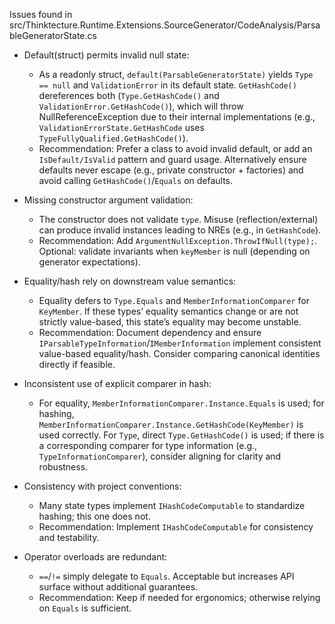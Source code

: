 Issues found in src/Thinktecture.Runtime.Extensions.SourceGenerator/CodeAnalysis/ParsableGeneratorState.cs

- Default(struct) permits invalid null state:
  - As a readonly struct, `default(ParsableGeneratorState)` yields `Type == null` and `ValidationError` in its default state. `GetHashCode()` dereferences both (`Type.GetHashCode()` and `ValidationError.GetHashCode()`), which will throw NullReferenceException due to their internal implementations (e.g., `ValidationErrorState.GetHashCode` uses `TypeFullyQualified.GetHashCode()`).
  - Recommendation: Prefer a class to avoid invalid default, or add an `IsDefault/IsValid` pattern and guard usage. Alternatively ensure defaults never escape (e.g., private constructor + factories) and avoid calling `GetHashCode()`/`Equals` on defaults.

- Missing constructor argument validation:
  - The constructor does not validate `type`. Misuse (reflection/external) can produce invalid instances leading to NREs (e.g., in `GetHashCode`).
  - Recommendation: Add `ArgumentNullException.ThrowIfNull(type);`. Optional: validate invariants when `keyMember` is null (depending on generator expectations).

- Equality/hash rely on downstream value semantics:
  - Equality defers to `Type.Equals` and `MemberInformationComparer` for `KeyMember`. If these types’ equality semantics change or are not strictly value-based, this state’s equality may become unstable.
  - Recommendation: Document dependency and ensure `IParsableTypeInformation`/`IMemberInformation` implement consistent value-based equality/hash. Consider comparing canonical identities directly if feasible.

- Inconsistent use of explicit comparer in hash:
  - For equality, `MemberInformationComparer.Instance.Equals` is used; for hashing, `MemberInformationComparer.Instance.GetHashCode(KeyMember)` is used correctly. For `Type`, direct `Type.GetHashCode()` is used; if there is a corresponding comparer for type information (e.g., `TypeInformationComparer`), consider aligning for clarity and robustness.

- Consistency with project conventions:
  - Many state types implement `IHashCodeComputable` to standardize hashing; this one does not.
  - Recommendation: Implement `IHashCodeComputable` for consistency and testability.

- Operator overloads are redundant:
  - `==`/`!=` simply delegate to `Equals`. Acceptable but increases API surface without additional guarantees.
  - Recommendation: Keep if needed for ergonomics; otherwise relying on `Equals` is sufficient.

